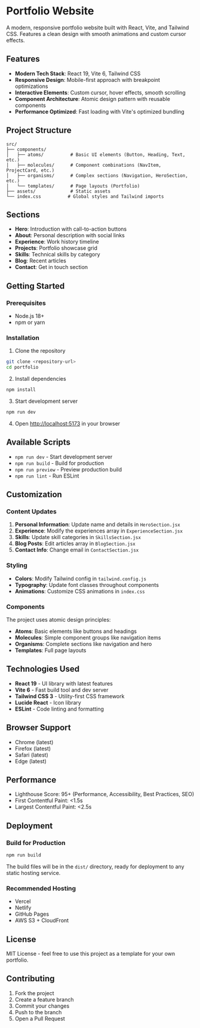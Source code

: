 # Portfolio Website

A modern, responsive portfolio website built with React, Vite, and Tailwind CSS. Features a clean design with smooth animations and custom cursor effects.

## Features

- **Modern Tech Stack**: React 19, Vite 6, Tailwind CSS
- **Responsive Design**: Mobile-first approach with breakpoint optimizations
- **Interactive Elements**: Custom cursor, hover effects, smooth scrolling
- **Component Architecture**: Atomic design pattern with reusable components
- **Performance Optimized**: Fast loading with Vite's optimized bundling

## Project Structure

```
src/
├── components/
│   ├── atoms/          # Basic UI elements (Button, Heading, Text, etc.)
│   ├── molecules/      # Component combinations (NavItem, ProjectCard, etc.)
│   ├── organisms/      # Complex sections (Navigation, HeroSection, etc.)
│   └── templates/      # Page layouts (Portfolio)
├── assets/             # Static assets
└── index.css          # Global styles and Tailwind imports
```

## Sections

- **Hero**: Introduction with call-to-action buttons
- **About**: Personal description with social links
- **Experience**: Work history timeline
- **Projects**: Portfolio showcase grid
- **Skills**: Technical skills by category
- **Blog**: Recent articles
- **Contact**: Get in touch section

## Getting Started

### Prerequisites

- Node.js 18+
- npm or yarn

### Installation

1. Clone the repository
```bash
git clone <repository-url>
cd portfolio
```

2. Install dependencies
```bash
npm install
```

3. Start development server
```bash
npm run dev
```

4. Open [http://localhost:5173](http://localhost:5173) in your browser

## Available Scripts

- `npm run dev` - Start development server
- `npm run build` - Build for production
- `npm run preview` - Preview production build
- `npm run lint` - Run ESLint

## Customization

### Content Updates

1. **Personal Information**: Update name and details in `HeroSection.jsx`
2. **Experience**: Modify the experiences array in `ExperienceSection.jsx`
3. **Skills**: Update skill categories in `SkillsSection.jsx`
4. **Blog Posts**: Edit articles array in `BlogSection.jsx`
5. **Contact Info**: Change email in `ContactSection.jsx`

### Styling

- **Colors**: Modify Tailwind config in `tailwind.config.js`
- **Typography**: Update font classes throughout components
- **Animations**: Customize CSS animations in `index.css`

### Components

The project uses atomic design principles:

- **Atoms**: Basic elements like buttons and headings
- **Molecules**: Simple component groups like navigation items
- **Organisms**: Complete sections like navigation and hero
- **Templates**: Full page layouts

## Technologies Used

- **React 19** - UI library with latest features
- **Vite 6** - Fast build tool and dev server
- **Tailwind CSS 3** - Utility-first CSS framework
- **Lucide React** - Icon library
- **ESLint** - Code linting and formatting

## Browser Support

- Chrome (latest)
- Firefox (latest)
- Safari (latest)
- Edge (latest)

## Performance

- Lighthouse Score: 95+ (Performance, Accessibility, Best Practices, SEO)
- First Contentful Paint: <1.5s
- Largest Contentful Paint: <2.5s

## Deployment

### Build for Production

```bash
npm run build
```

The build files will be in the `dist/` directory, ready for deployment to any static hosting service.

### Recommended Hosting

- Vercel
- Netlify
- GitHub Pages
- AWS S3 + CloudFront

## License

MIT License - feel free to use this project as a template for your own portfolio.

## Contributing

1. Fork the project
2. Create a feature branch
3. Commit your changes
4. Push to the branch
5. Open a Pull Request